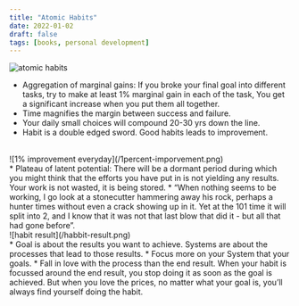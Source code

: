 ```yaml
---
title: "Atomic Habits"
date: 2022-01-02
draft: false
tags: [books, personal development]
---
```


![atomic habits](/atomic-habits.jpg)

* Aggregation of marginal gains: If you broke your final goal into different tasks, try to make at least 1% marginal gain in each of the task, You get a significant increase when you put them all together.
* Time magnifies the margin between success and failure.
* Your daily small choices will compound 20-30 yrs down the line.
* Habit is a double edged sword. Good habits leads to improvement.
<br>
![1% improvement everyday](/1percent-imporvement.png)
<br>
* Plateau of latent potential: There will be a dormant period during which you might think that the efforts you have put in is not yielding any results. Your work is not wasted, it is being stored.
* “When nothing seems to be working, I go look at a stonecutter hammering away his rock, perhaps a hunter times without even a crack showing up in it. Yet at the 101 time it will split into 2, and I know that it was not that last blow that did it - but all that had gone before”.
<br>
![habit result](/habbit-result.png)
<br>
* Goal is about the results you want to achieve. Systems are about the processes that lead to those results.
* Focus more on your System that your goals.
* Fall in love with the process than the end result. When your habit is focussed around the end result, you stop doing it as soon as the goal is achieved. But when you love the prices, no matter what your goal is, you’ll always find yourself doing the habit.
